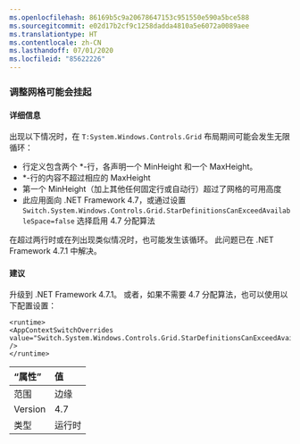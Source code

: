 ```yaml
---
ms.openlocfilehash: 86169b5c9a20678647153c951550e590a5bce588
ms.sourcegitcommit: e02d17b2cf9c1258dadda4810a5e6072a0089aee
ms.translationtype: HT
ms.contentlocale: zh-CN
ms.lasthandoff: 07/01/2020
ms.locfileid: "85622226"
---
```

### <a name="resizing-a-grid-can-hang"></a>调整网格可能会挂起

#### <a name="details"></a>详细信息

出现以下情况时，在 <code>T:System.Windows.Controls.Grid</code> 布局期间可能会发生无限循环：<ul><li>行定义包含两个 \*-行，各声明一个 MinHeight 和一个 MaxHeight。</li><li>\*-行的内容不超过相应的 MaxHeight</li><li>第一个 MinHeight（加上其他任何固定行或自动行）超过了网格的可用高度</li><li>此应用面向 .NET Framework 4.7，或通过设置 <code>Switch.System.Windows.Controls.Grid.StarDefinitionsCanExceedAvailableSpace=false</code> 选择启用 4.7 分配算法</li></ul>在超过两行时或在列出现类似情况时，也可能发生该循环。 此问题已在 .NET Framework 4.7.1 中解决。

#### <a name="suggestion"></a>建议

升级到 .NET Framework 4.7.1。  或者，如果不需要 4.7 分配算法，也可以使用以下配置设置：<pre><code class="lang-xml">&lt;runtime&gt;&#13;&#10;&lt;AppContextSwitchOverrides value=&quot;Switch.System.Windows.Controls.Grid.StarDefinitionsCanExceedAvailableSpace=true&quot; /&gt;&#13;&#10;&lt;/runtime&gt;&#13;&#10;</code></pre>

| “属性”    | 值       |
|:--------|:------------|
| 范围   |边缘|
|Version|4.7|
|类型|运行时|
